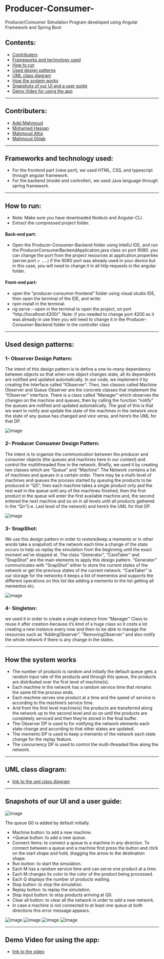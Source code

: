 # Producer-Consumer-
 Producer/Consumer Simulation Program developed using Angular Framework and Spring Boot
 
 ## Contents:
- [Contributers](#Contributers)
- [Frameworks and technology used](#Frameworks-and-technology-used)
- [How to run](#How-to-run)
- [Used design patterns](#used-design-patterns)
- [UML class diagram](#UML-class-diagram)
- [How the system works](#How-the-system-works)
- [Snapshots of our UI and a user guide](#Snapshots-of-our-UI-and-a-user-guide)
- [Demo Video for using the app](https://drive.google.com/file/d/1KxoaJ3f35Mj0JeUR0waJdIBGYsV23Grj/view)
---
## Contributers:
* [Adel Mahmoud](https://github.com/Adel-Mahmoud-Mohamed)
* [Mohamed Hassan](https://github.com/mohamedhassan279)
* [Mahmoud Attia](https://github.com/mahmoudattia12)
* [Mahmoud Ghlab](https://github.com/Mahmoudjobdis)
---
## Frameworks and technology used:
- For the frontend part (view part), we used HTML, CSS, and typescript through angular framework.
- For the backend (model and controller), we used Java language through spring framework.
---
## How to run:
- Note: Make sure you have downloaded NodeJs and Angular-CLI.
- Extract the compressed project folder.
#### Back-end part:
- Open the Producer-Consumer-Backend folder using IntelliJ IDE, and run the ProducerConsumerBackendApplication.java class on port 9080. you can change the port from the project resources at application.properties (server.port = …..) if the 9080 port was already used in your device but in this case, you will need to change it in all http requests in the angular folder.
#### Front-end part:
- open the “producer-consumer-frontend” folder using visual studio IDE, then open the terminal of the IDE, and write:
- npm install in the terminal.
- ng serve --open in the terminal to open the project, on port “http://localhost:4200/”. Note: if you needed to change port 4200 as it was already in use then you will need to change it in the Producer-Consumer-Backend folder in the controller class
---
## Used design patterns:
### 1- Observer Design Pattern:
The intent of this design pattern is to define a one-to-many dependency between objects so that when one object changes state, all its dependents are notified and updated automatically. In our code, we implement it by creating the Interface called “IObserver”. Then, two classes called Machine Observer and Queue Observer are the concrete classes that implement the “IObserver” interface. There is a class called “Manager” which observes the changes on the machine and queues, then by calling the function “notify” the queues are notified and updated automatically. The goal of this is that we want to notify and update the state of the machines in the network once the state of any queue has changed and vice versa, and here’s the UML for that DP.

![image](https://user-images.githubusercontent.com/96317608/217539991-ce5bd88b-2daa-472f-8db3-6eaaff3a6099.png)

### 2- Producer Consumer Design Pattern:
The intent is to organize the communication between the producer and consumer objects (the queues and machines here in our context) and control the multithreaded flow in the network. Briefly, we used it by creating two classes which are “Queue” and “Machine”. The Network contains a list of machines and queues in a certain order. There may be a multi-level of machines and queues the process started by queuing the products to be produced in “Q0”, then each machine takes a single product only and the rest wait in the queue until any of the machines finished, then the first product in the queue will enter the first available machine and, the second entered the next machine and so on in all levels until all products gathered in the “Qn”(i.e. Last level of the network) and here’s the UML for that DP.

![image](https://user-images.githubusercontent.com/96317608/217540154-ad247ac5-9945-4b89-b429-b03ed73cea50.png)

### 3- SnapShot:
We use this design pattern in order to restore(keep a memento or in other words take a snapshot) of the network each time a change of the state occurs to help us replay the simulation from the beginning until the exact moment we’ve stopped at. The class “Generator”, “CareTaker” and “SnapShot” are the main elements to apply this design pattern. “Generator” communicates with “SnapShot” either to store the current states of the network or get the previous states of the current network. “CareTaker” is our storage for the networks it keeps a list of mementos and supports the different operations on this list like adding a memento to the list getting all mementos etc.

![image](https://user-images.githubusercontent.com/96317608/217540260-9c8fb625-f4ae-45b5-beb2-a2e1c9dd23cb.png)

### 4- Singleton:
we used it in order to create a single instance from “Manager” Class to reuse it after creation-because it’s kind of a huge class so it costs a lot creating a new instance every now and then-to be able to manage the resources such as “AddingObserver”, ”RemovingObserver” and also notify the whole network if there is any change in the states.

---
## How the system works
- The number of products is random and initially the default queue gets a random input rate of the products and through this queue, the products are distributed over the first level of machine(s).
- Each machine in the network has a random service time that remains the same till the process ends.
- Each machine serves one product at a time and the speed of service is according to the machine’s service time.
- And from the first level machine(s) the products are transferred along the network up to the second level and so on until the products are completely serviced and then they’re stored in the final buffer.
- The Observer DP is used to for notifying the network elements each state change and according to that other states are updated.
- The memento DP is used to keep a memento of the network each state change for the replay feature.
- The concurrency DP is used to control the multi-threaded flow along the network.
---

## UML class diagram:
- [link to the uml class diagram](https://drive.google.com/file/d/1CxZbJAS9B4kF3JgUjZnGSZPclNfNDkTh/view?usp=share_link)
---
## Snapshots of our UI and a user guide:

![image](https://user-images.githubusercontent.com/96317608/217541122-47d3d69e-3e7d-4160-8e51-c7c971395142.png)

The queue Q0 is added by default initially.
- Machine button: to add a new machine.
- +Queue button: to add a new queue.
- Connect items: to connect a queue to a machine in any direction. To connect between a queue and a machine first press the button and click on the start shape and hold, dragging the arrow to the destination shape.
- Run button: to start the simulation.
- Each M has a random service time and can serve one product at a time.
- Each M changes its color to the color of the product being processed.
- Each Q displays the number of products waiting.
- Stop button: to stop the simulation.
- Replay button: to replay the simulation.
- Stop input button: to stop products arriving at Q0.
- Clear all button: to clear all the network in order to add a new network.
- In case a machine is not connected to at least one queue at both directions this error message appears.

![image](https://user-images.githubusercontent.com/96317608/217541320-55c70415-418f-49c7-8fca-90e28f26655e.png)
![image](https://user-images.githubusercontent.com/96317608/217541348-255e2a13-1faf-4c7a-b017-aeeb188d33c7.png)
![image](https://user-images.githubusercontent.com/96317608/217541365-03687858-c3b3-4701-a17f-20c47269a901.png)
![image](https://user-images.githubusercontent.com/96317608/217541391-919335ac-45bd-4ffb-9f92-a219d9aae478.png)

---
## Demo Video for using the app:
- [link to the video](https://drive.google.com/file/d/1KxoaJ3f35Mj0JeUR0waJdIBGYsV23Grj/view)
